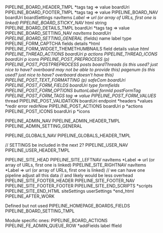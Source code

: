 PIPELINE_BOARD_HEADER_TMPL
  *tags
    tag => value
  boardUri
PIPELINE_BOARD_FOOTER_TMPL
  *tags
    tag => value
PIPELINE_BOARD_NAV
  boardUri
  boardSettings
  navItems
    *Label => url (or array of URLs, first one is linked)
PIPELINE_BOARD_STICKY_NAV*
  html string
PIPELINE_BOARD_DETAILS_TMPL
  boardUri
  *tags
    tag => value
PIPELINE_BOARD_SETTING_NAV
  *navItems
  boardUri
PIPELINE_BOARD_SETTING_GENERAL* (fields)
  name
    label
    type
PIPELINE_FORM_CAPTCHA
  fields
  details
  *html
PIPELINE_FORM_WIDGET_THEMETHUMBNAILS
  field
  details
  value
  *html
PIPELINE_THREAD_ACTIONS
  boardUri
  p
  *actions
PIPELINE_THREAD_ICONS
  boardUri
  p
  *icons
PIPELINE_POST_PREPROCESS (p)
PIPELINE_POST_POSTPREPROCESS
  posts
  boardThreads (is this used? just nice to have? overboard may not be able to provide this)
  pagenum (is this used? just nice to have? overboard doesn't have this)
PIPELINE_POST_TEXT_FORMATTING (p)*
  safeCom
  boardUri
PIPELINE_POST_FORM_FIELDS
  boardUri
  type
  *formfields
PIPELINE_POST_FORM_OPTIONS*
  buttonLabel
  formId
  postFormTag
PIPELINE_POST_FORM_TAGS*
  tag => value
PIPELINE_POST_FORM_VALUES*
  thread
PIPELINE_POST_VALIDATION
  boardUri
  endpoint
  *headers
  *values
  *redir
  error
  redirNow
PIPELINE_POST_ACTIONS
  boardUri
  p
  *actions
PIPELINE_POST_ICONS
  boardUri
  p
  *icons

PIPELINE_ADMIN_NAV
PIPELINE_ADMIN_HEADER_TMPL
PIPELINE_ADMIN_SETTING_GENERAL

PIPELINE_GLOBALS_NAV
PIPELINE_GLOBALS_HEADER_TMPL

// SETTINGS be included in the next 2?
PIPELINE_USER_NAV
PIPELINE_USER_HEADER_TMPL

PIPELINE_SITE_HEAD
PIPELINE_SITE_LEFTNAV
  navItems
    *Label => url (or array of URLs, first one is linked)
PIPELINE_SITE_RIGHTNAV
  navItems
    *Label => url (or array of URLs, first one is linked)
// we can have one pipeline adjust all this data
// and likely would be less overhead
PIPELINE_SITE_FOOTER_HEADER
PIPELINE_SITE_FOOTER_NAV
PIPELINE_SITE_FOOTER_FOOTER
PIPELINE_SITE_END_SCRIPTS
  *scripts
PIPELINE_SITE_END_HTML
  siteSettings
  userSettings
  *end_html
PIPELINE_AFTER_WORK


Defined but not used
  PIPELINE_HOMEPAGE_BOARDS_FIELDS
  PIPELINE_BOARD_SETTING_TMPL

Module specific ones:
PIPELINE_BOARD_ACTIONS
PIPELINE_FE_ADMIN_QUEUE_ROW
  *addFields
    label
    ffield